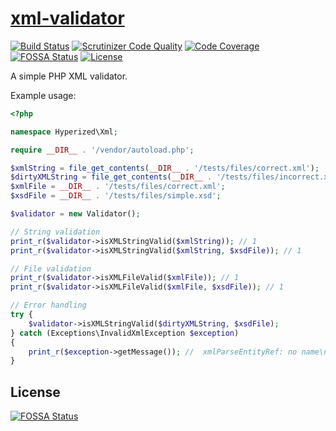# [xml-validator](https://packagist.org/packages/hyperized/xml-validator)

[![Build Status](https://travis-ci.org/hyperized/xml-validator.svg?branch=master)](https://travis-ci.org/hyperized/xml-validator) [![Scrutinizer Code Quality](https://scrutinizer-ci.com/g/hyperized/xml-validator/badges/quality-score.png?b=master)](https://scrutinizer-ci.com/g/hyperized/xml-validator/?branch=master) [![Code Coverage](https://scrutinizer-ci.com/g/hyperized/xml-validator/badges/coverage.png?b=master)](https://scrutinizer-ci.com/g/hyperized/xml-validator/?branch=master) [![FOSSA Status](https://app.fossa.io/api/projects/git%2Bgithub.com%2Fhyperized%2Fxml-validator.svg?type=shield)](https://app.fossa.io/projects/git%2Bgithub.com%2Fhyperized%2Fxml-validator?ref=badge_shield) [![License](https://poser.pugx.org/hyperized/xml-validator/license)](https://packagist.org/packages/hyperized/xml-validator)

A simple PHP XML validator.

Example usage:

```php
<?php

namespace Hyperized\Xml;

require __DIR__ . '/vendor/autoload.php';

$xmlString = file_get_contents(__DIR__ . '/tests/files/correct.xml');
$dirtyXMLString = file_get_contents(__DIR__ . '/tests/files/incorrect.xml');
$xmlFile = __DIR__ . '/tests/files/correct.xml';
$xsdFile = __DIR__ . '/tests/files/simple.xsd';

$validator = new Validator();

// String validation
print_r($validator->isXMLStringValid($xmlString)); // 1
print_r($validator->isXMLStringValid($xmlString, $xsdFile)); // 1

// File validation
print_r($validator->isXMLFileValid($xmlFile)); // 1
print_r($validator->isXMLFileValid($xmlFile, $xsdFile)); // 1

// Error handling
try {
    $validator->isXMLStringValid($dirtyXMLString, $xsdFile);
} catch (Exceptions\InvalidXmlException $exception)
{
    print_r($exception->getMessage()); //  xmlParseEntityRef: no name\n The document has no document element.
}
```

## License
[![FOSSA Status](https://app.fossa.io/api/projects/git%2Bgithub.com%2Fhyperized%2Fxml-validator.svg?type=large)](https://app.fossa.io/projects/git%2Bgithub.com%2Fhyperized%2Fxml-validator?ref=badge_large)
